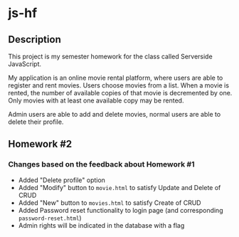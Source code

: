 # js-hf

## Description

This project is my semester homework for the class called Serverside JavaScript.

My application is an online movie rental platform, where users are able to register and rent movies.
Users choose movies from a list. When a movie is rented, the number of available copies of that movie
is decremented by one. Only movies with at least one available copy may be rented.

Admin users are able to add and delete movies, normal users are able to delete their profile.

## Homework #2

### Changes based on the feedback about Homework #1

- Added "Delete profile" option
- Added "Modify" button to `movie.html` to satisfy Update and Delete of CRUD
- Added "New" button to `movies.html` to satisfy Create of CRUD
- Added Password reset functionality to login page (and corresponding `password-reset.html`)
- Admin rights will be indicated in the database with a flag
